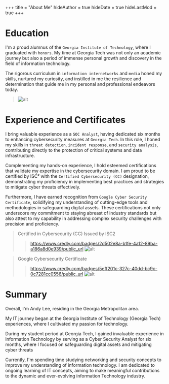 +++
title = "About Me"
hideAuthor = true
hideDate = true
hideLastMod = true
+++
# Education
I'm a proud alumnus of the `Georgia Institute of Technology`, where I graduated with `honors`. My time at Georgia Tech was not only an academic journey but also a period of immense personal growth and discovery in the field of information technology.

The rigorous curriculum in `information internetworks` and `media` honed my skills, nurtured my curiosity, and instilled in me the resilience and determination that guide me in my personal and professional endeavors today.

> ![alt](/img/GTLogo.png)

# Experience and Certificates

I bring valuable experience as a `SOC Analyst`, having dedicated six months to enhancing cybersecurity measures at `Georgia Tech`. In this role, I honed my skills in `threat detection`, `incident response`, and `security analysis`, contributing directly to the protection of critical systems and data infrastructure.

Complementing my hands-on experience, I hold esteemed certifications that validate my expertise in the cybersecurity domain. I am proud to be certified by ISC² with the `Certified Cybersecurity (CC)` designation, demonstrating my proficiency in implementing best practices and strategies to mitigate cyber threats effectively.

Furthermore, I have earned recognition from `Google Cyber Security Certificate`, solidifying my understanding of cutting-edge tools and methodologies in safeguarding digital assets. These certifications not only underscore my commitment to staying abreast of industry standards but also attest to my capability in addressing complex security challenges with precision and proficiency.

> Certified in Cybersecurity (CC) Issued by ISC2 
>> https://www.credly.com/badges/2d502e8a-b1fe-4a12-89ba-a186a8d0e939/public_url ![alt](/img/isc2cc.png)

> Google Cybersecurity Certificate
>> https://www.credly.com/badges/5eff201c-327c-40dd-bc9c-0c7281cc0556/public_url ![alt](/img/googlecc.png)


# Summary
Overall, I'm Andy Lee, residing in the Georgia Metropolitan area.

My IT journey began at the Georgia Institute of Technology (Georgia Tech) experiences, where I cultivated my passion for technology. 

During my student period at Georgia Tech, I gained invaluable experience in Information Technology by serving as a Cyber Security Analyst for six months,
where I focused on safeguarding digital assets and mitigating cyber threats 

Currently, I'm spending time studying networking and security concepts to improve my understanding of information technology. I am dedicated to ongoing learning of IT concepts, aiming to make meaningful contributions to the dynamic and ever-evolving information Technology industry.